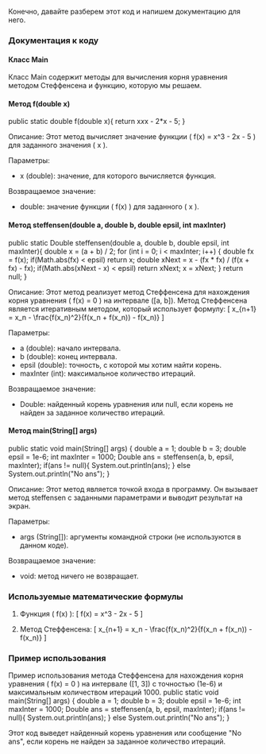 Конечно, давайте разберем этот код и напишем документацию для него.

### Документация к коду

#### Класс Main

Класс Main содержит методы для вычисления корня уравнения методом Стеффенсена и функцию, которую мы решаем.

#### Метод f(double x)
public static double f(double x){
    return x*x*x - 2*x - 5;
}

Описание:
Этот метод вычисляет значение функции \( f(x) = x^3 - 2x - 5 \) для заданного значения \( x \).

Параметры:
- x (double): значение, для которого вычисляется функция.

Возвращаемое значение:
- double: значение функции \( f(x) \) для заданного \( x \).

#### Метод steffensen(double a, double b, double epsil, int maxInter)
public static Double steffensen(double a, double b, double epsil, int maxInter){
    double x = (a + b) / 2;
    for (int i = 0; i < maxInter; i++) {
        double fx = f(x);
        if(Math.abs(fx) < epsil)
            return x;
        double xNext = x - (fx * fx) / (f(x + fx) - fx);
        if(Math.abs(xNext - x) < epsil)
            return xNext;
        x = xNext;
    }
    return null;
}

Описание:
Этот метод реализует метод Стеффенсена для нахождения корня уравнения \( f(x) = 0 \) на интервале \([a, b]\). Метод Стеффенсена является итеративным методом, который использует формулу:
\[ x_{n+1} = x_n - \frac{f(x_n)^2}{f(x_n + f(x_n)) - f(x_n)} \]

Параметры:
- a (double): начало интервала.
- b (double): конец интервала.
- epsil (double): точность, с которой мы хотим найти корень.
- maxInter (int): максимальное количество итераций.

Возвращаемое значение:
- Double: найденный корень уравнения или null, если корень не найден за заданное количество итераций.

#### Метод main(String[] args)
public static void main(String[] args) {
    double a = 1;
    double b = 3;
    double epsil = 1e-6;
    int maxInter = 1000;
    Double ans = steffensen(a, b, epsil, maxInter);
    if(ans != null){
        System.out.println(ans);
    }
    else System.out.println("No ans");
}

Описание:
Этот метод является точкой входа в программу. Он вызывает метод steffensen с заданными параметрами и выводит результат на экран.

Параметры:
- args (String[]): аргументы командной строки (не используются в данном коде).

Возвращаемое значение:
- void: метод ничего не возвращает.

### Используемые математические формулы

1. Функция \( f(x) \):
   \[ f(x) = x^3 - 2x - 5 \]

2. Метод Стеффенсена:
   \[ x_{n+1} = x_n - \frac{f(x_n)^2}{f(x_n + f(x_n)) - f(x_n)} \]

### Пример использования

Пример использования метода Стеффенсена для нахождения корня уравнения \( f(x) = 0 \) на интервале \([1, 3]\) с точностью \(1e-6\) и максимальным количеством итераций 1000.
public static void main(String[] args) {
    double a = 1;
    double b = 3;
    double epsil = 1e-6;
    int maxInter = 1000;
    Double ans = steffensen(a, b, epsil, maxInter);
    if(ans != null){
        System.out.println(ans);
    }
    else System.out.println("No ans");
}

Этот код выведет найденный корень уравнения или сообщение "No ans", если корень не найден за заданное количество итераций.
